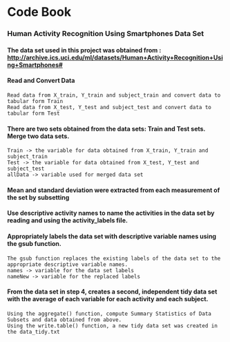# Code Book

### Human Activity Recognition Using Smartphones Data Set 

  #### The data set used in this project was obtained from : http://archive.ics.uci.edu/ml/datasets/Human+Activity+Recognition+Using+Smartphones#

  #### Read and Convert Data 
    Read data from X_train, Y_train and subject_train and convert data to tabular form Train
    Read data from X_test, Y_test and subject_test and convert data to tabular form Test

  #### There are two sets obtained from the data sets: Train and Test sets. Merge two data sets. 
    Train -> the variable for data obtained from X_train, Y_train and subject_train
    Test -> the variable for data obtained from X_test, Y_test and subject_test
    allData -> variable used for merged data set

  #### Mean and standard deviation were extracted from each measurement of the set by subsetting

  #### Use descriptive activity names to name the activities in the data set by reading and using the activity_labels file.

  #### Appropriately labels the data set with descriptive variable names using the gsub function. 
    The gsub function replaces the existing labels of the data set to the appropriate descriptive variable names.
    names -> variable for the data set labels
    nameNew -> variable for the replaced labels

  #### From the data set in step 4, creates a second, independent tidy data set with the average of each variable for each activity and each subject.
    Using the aggregate() function, compute Summary Statistics of Data Subsets and data obtained from above. 
    Using the write.table() function, a new tidy data set was created in the data_tidy.txt
